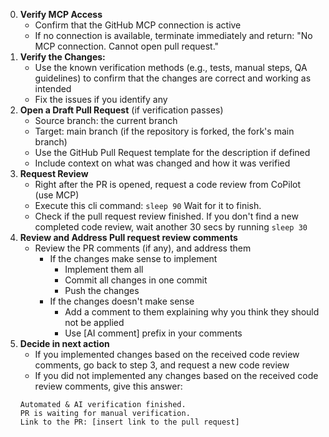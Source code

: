 0. **Verify MCP Access**
   - Confirm that the GitHub MCP connection is active
   - If no connection is available, terminate immediately and return: "No MCP connection. Cannot open pull request."
1. **Verify the Changes:**
   - Use the known verification methods (e.g., tests, manual steps, QA guidelines) to confirm that the changes are correct and working as intended
   - Fix the issues if you identify any
2. **Open a Draft Pull Request** (if verification passes)
   - Source branch: the current branch
   - Target: main branch (if the repository is forked, the fork's main branch)
   - Use the GitHub Pull Request template for the description if defined
   - Include context on what was changed and how it was verified
3. **Request Review**
   - Right after the PR is opened, request a code review from CoPilot (use MCP)
   - Execute this cli command: `sleep 90` Wait for it to finish.
   - Check if the pull request review finished. If you don't find a new completed code review, wait another 30 secs by running `sleep 30`
4. **Review and Address Pull request review comments**
   - Review the PR comments (if any), and address them
     - If the changes make sense to implement
       - Implement them all
       - Commit all changes in one commit
       - Push the changes
     - If the changes doesn't make sense
       - Add a comment to them explaining why you think they should not be applied
       - Use [AI comment] prefix in your comments
5. **Decide in next action**
   - If you implemented changes based on the received code review comments, go back to step 3, and request a new code review
   - If you did not implemented any changes based on the received code review comments, give this answer:
   ```
   Automated & AI verification finished.
   PR is waiting for manual verification.
   Link to the PR: [insert link to the pull request]
   ```
